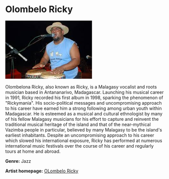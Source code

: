 # Olombelo Ricky

![Olombelo Ricky](olombelo.jpg)

Olombelona Ricky, also known as Ricky, is a Malagasy vocalist and roots musician based in Antananarivo, Madagascar. Launching his musical career in 1991, Ricky recorded his first album in 1998, sparking the phenomenon of "Rickymania". His socio-political messages and uncompromising approach to his career have earned him a strong following among urban youth within Madagascar. He is esteemed as a musical and cultural ethnologist by many of his fellow Malagasy musicians for his effort to capture and reinvent the traditional musical heritage of the island and that of the near-mythical Vazimba people in particular, believed by many Malagasy to be the island's earliest inhabitants. Despite an uncompromising approach to his career which slowed his international exposure, Ricky has performed at numerous international music festivals over the course of his career and regularly tours at home and abroad.

**Genre:** Jazz

**Artist homepage:** [OLombelo Ricky](https://www.last.fm/fr/music/Olombelo+Ricky/+wiki)
